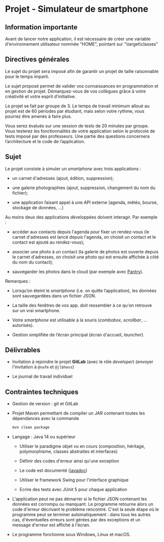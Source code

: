 # Projet - Simulateur de smartphone

## Information importante

Avant de lancer notre application, il est nécessaire de créer une variable d'environnement utilisateur nommée "HOME", pointant sur "\target\classes"


## Directives générales

Le sujet du projet sera imposé afin de garantir un projet de taille raisonnable
pour le temps imparti.

Le sujet proposé permet de valider vos connaissances en programmation et en
gestion de projet. Démarquez-vous de vos collègues grâce à votre créativité et
votre esprit d’initiative.

Le projet se fait par groupe de 3. Le temps de travail minimum alloué au projet
est de 60 périodes par étudiant, mais selon votre rythme, vous pourrez être
amenés à faire plus.

Vous serez évalués sur une session de tests de 20 minutes par groupe. Vous
testerez les fonctionnalités de votre application selon le protocole de tests
imposé par des professeurs. Une partie des questions concernera
l’architecture et le code de l’application.

## Sujet

Le projet consiste à simuler un *smartphone* avec trois applications :

- un carnet d'adresses (ajout, édition, suppression);

- une galerie photographies (ajout, suppression, changement du nom du fichier);

- une application faisant appel à une API externe (agenda, météo, bourse, stockage
  de données, ...)

Au moins deux des applications développées doivent interagir. Par exemple :

- accéder aux contacts depuis l'agenda pour fixer un rendez-vous (le carnet
  d'adresses est lancé depuis l'agenda, on choisit un contact et le contact est
  ajouté au rendez-vous);

- associer une photo à un contact (la galerie de photos est ouverte depuis le
  carnet d'adresses, on choisit une photo qui est ensuite affichée à côté du nom
  du contact);

- sauvegarder les photos dans le cloud (par exemple avec
  [Pantry](https://getpantry.cloud)).

Remarques :

-	Lorsqu’on éteint le *smartphone* (i.e. on quitte l’application),
  les données sont sauvegardées dans un fichier JSON.

-	La taille des fenêtres de vos app. doit ressembler à ce qu'on retrouve sur un vrai smartphone.

-	Votre *smartphone* est utilisable à la souris (*combobox*, *scrollbar*, ... autorisés).

-	Gestion simplifiée de l’écran principal (écran d'accueil, *launcher*).

## Délivrables

- Invitation à rejoindre le projet **GitLab** (avec le rôle *developer*)
  (envoyer l'invitation à `@nafm` et `@jlbhevs`)

- Le journal de travail individuel

## Contraintes techniques

- Gestion de version : git et GitLab

- Projet Maven permettant de compiler un JAR contenant toutes les dépendances
  avec la commande

  ```bash
  mvn clean package
  ```

- Langage : Java 14 ou supérieur

  - Utiliser le paradigme objet vu en cours (composition, héritage, polymorphisme, classes abstraites et interfaces)

  - Définir des codes d'erreur ainsi qu'une exception

  - Le code est documenté ([javadoc](https://docs.oracle.com/javase/8/docs/technotes/tools/windows/javadoc.html))

  - Utiliser le framework Swing pour l'interface graphique

  - Ecrire des tests avec JUnit 5 pour chaque application

- L'application peut ne pas démarrer si le fichier JSON contenant les données
  est corrompu ou manquant. Le programme retourne alors un code d'erreur
  décrivant le problème rencontré. C'est la seule étape où le programme
  peut se terminer automatiquement : dans tous les autres cas, d'éventuelles
  erreurs sont gérées par des exceptions et un message d'erreur est affiché à
  l'écran.

- Le programme fonctionne sous Windows, Linux et macOS.
